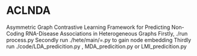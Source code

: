 # ACLNDA
Asymmetric Graph Contrastive Learning Framework for Predicting Non-Coding RNA-Disease Associations in Heterogeneous Graphs
Firstly, ./run process.py
Secondly run ./hete/main/=.py to gain node embedding
Thirdly run ./code/LDA_predicition.py , MDA_predicition.py or LMI_predicition.py
